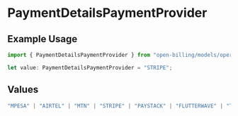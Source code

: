 # PaymentDetailsPaymentProvider

## Example Usage

```typescript
import { PaymentDetailsPaymentProvider } from "open-billing/models/operations";

let value: PaymentDetailsPaymentProvider = "STRIPE";
```

## Values

```typescript
"MPESA" | "AIRTEL" | "MTN" | "STRIPE" | "PAYSTACK" | "FLUTTERWAVE" | "TIGO" | "ORANGE" | "DPO" | "SELCOM"
```